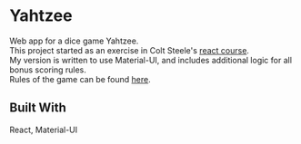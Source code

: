 # Yahtzee

Web app for a dice game Yahtzee.\
This project started as an exercise in Colt Steele's [react course](https://www.udemy.com/course/modern-react-bootcamp/).\
My version is written to use Material-UI, and includes additional logic for all bonus scoring rules.\
Rules of the game can be found [here](https://www.dicegamedepot.com/yahtzee-rules/).

## Built With
React, Material-UI